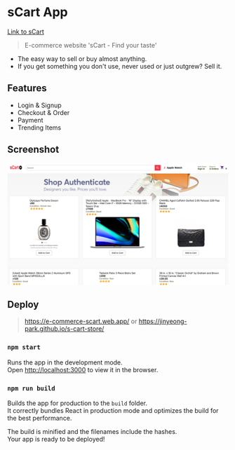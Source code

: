 # sCart App
[Link to sCart](https://e-commerce-scart.web.app/)
  > E-commerce website 'sCart - Find your taste'
  - The easy way to sell or buy almost anything.
  - If you get something you don't use, never used or just outgrew? Sell it.

## Features
  - Login & Signup
  - Checkout & Order
  - Payment
  - Trending Items

## Screenshot
![sCart](./sCart_screenshot.png)

## Deploy
  > https://e-commerce-scart.web.app/
  or
  > https://jinyeong-park.github.io/s-cart-store/


### `npm start`

Runs the app in the development mode.\
Open [http://localhost:3000](http://localhost:3000) to view it in the browser.

### `npm run build`

Builds the app for production to the `build` folder.\
It correctly bundles React in production mode and optimizes the build for the best performance.

The build is minified and the filenames include the hashes.\
Your app is ready to be deployed!






